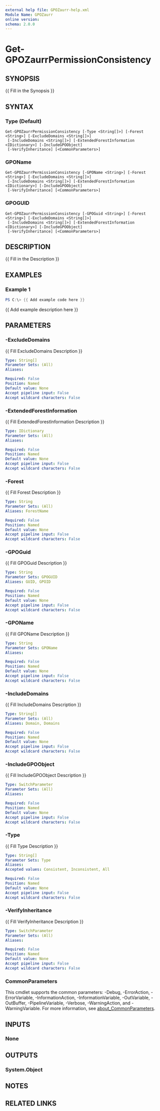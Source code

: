 ```yaml
---
external help file: GPOZaurr-help.xml
Module Name: GPOZaurr
online version:
schema: 2.0.0
---
```


# Get-GPOZaurrPermissionConsistency

## SYNOPSIS
{{ Fill in the Synopsis }}

## SYNTAX

### Type (Default)
```
Get-GPOZaurrPermissionConsistency [-Type <String[]>] [-Forest <String>] [-ExcludeDomains <String[]>]
 [-IncludeDomains <String[]>] [-ExtendedForestInformation <IDictionary>] [-IncludeGPOObject]
 [-VerifyInheritance] [<CommonParameters>]
```

### GPOName
```
Get-GPOZaurrPermissionConsistency [-GPOName <String>] [-Forest <String>] [-ExcludeDomains <String[]>]
 [-IncludeDomains <String[]>] [-ExtendedForestInformation <IDictionary>] [-IncludeGPOObject]
 [-VerifyInheritance] [<CommonParameters>]
```

### GPOGUID
```
Get-GPOZaurrPermissionConsistency [-GPOGuid <String>] [-Forest <String>] [-ExcludeDomains <String[]>]
 [-IncludeDomains <String[]>] [-ExtendedForestInformation <IDictionary>] [-IncludeGPOObject]
 [-VerifyInheritance] [<CommonParameters>]
```

## DESCRIPTION
{{ Fill in the Description }}

## EXAMPLES

### Example 1
```powershell
PS C:\> {{ Add example code here }}
```

{{ Add example description here }}

## PARAMETERS

### -ExcludeDomains
{{ Fill ExcludeDomains Description }}

```yaml
Type: String[]
Parameter Sets: (All)
Aliases:

Required: False
Position: Named
Default value: None
Accept pipeline input: False
Accept wildcard characters: False
```

### -ExtendedForestInformation
{{ Fill ExtendedForestInformation Description }}

```yaml
Type: IDictionary
Parameter Sets: (All)
Aliases:

Required: False
Position: Named
Default value: None
Accept pipeline input: False
Accept wildcard characters: False
```

### -Forest
{{ Fill Forest Description }}

```yaml
Type: String
Parameter Sets: (All)
Aliases: ForestName

Required: False
Position: Named
Default value: None
Accept pipeline input: False
Accept wildcard characters: False
```

### -GPOGuid
{{ Fill GPOGuid Description }}

```yaml
Type: String
Parameter Sets: GPOGUID
Aliases: GUID, GPOID

Required: False
Position: Named
Default value: None
Accept pipeline input: False
Accept wildcard characters: False
```

### -GPOName
{{ Fill GPOName Description }}

```yaml
Type: String
Parameter Sets: GPOName
Aliases:

Required: False
Position: Named
Default value: None
Accept pipeline input: False
Accept wildcard characters: False
```

### -IncludeDomains
{{ Fill IncludeDomains Description }}

```yaml
Type: String[]
Parameter Sets: (All)
Aliases: Domain, Domains

Required: False
Position: Named
Default value: None
Accept pipeline input: False
Accept wildcard characters: False
```

### -IncludeGPOObject
{{ Fill IncludeGPOObject Description }}

```yaml
Type: SwitchParameter
Parameter Sets: (All)
Aliases:

Required: False
Position: Named
Default value: None
Accept pipeline input: False
Accept wildcard characters: False
```

### -Type
{{ Fill Type Description }}

```yaml
Type: String[]
Parameter Sets: Type
Aliases:
Accepted values: Consistent, Inconsistent, All

Required: False
Position: Named
Default value: None
Accept pipeline input: False
Accept wildcard characters: False
```

### -VerifyInheritance
{{ Fill VerifyInheritance Description }}

```yaml
Type: SwitchParameter
Parameter Sets: (All)
Aliases:

Required: False
Position: Named
Default value: None
Accept pipeline input: False
Accept wildcard characters: False
```

### CommonParameters
This cmdlet supports the common parameters: -Debug, -ErrorAction, -ErrorVariable, -InformationAction, -InformationVariable, -OutVariable, -OutBuffer, -PipelineVariable, -Verbose, -WarningAction, and -WarningVariable. For more information, see [about_CommonParameters](http://go.microsoft.com/fwlink/?LinkID=113216).

## INPUTS

### None

## OUTPUTS

### System.Object
## NOTES

## RELATED LINKS
